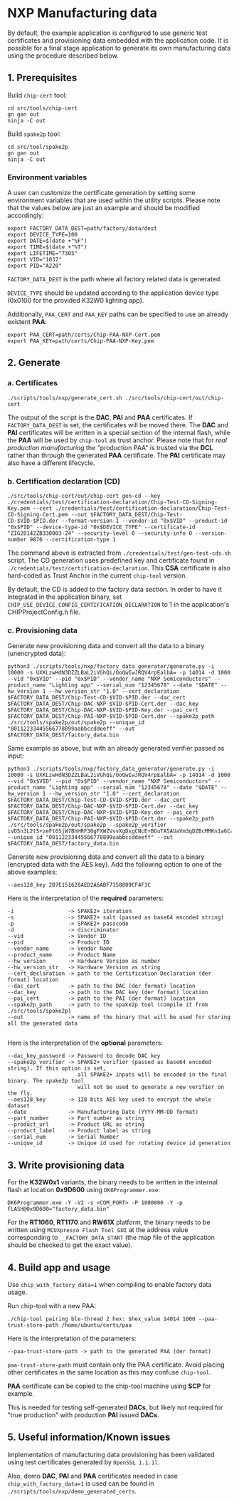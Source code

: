 # NXP Manufacturing data

By default, the example application is configured to use generic test
certificates and provisioning data embedded with the application code. It is
possible for a final stage application to generate its own manufacturing data using the procedure described below.

## 1. Prerequisites
Build `chip-cert` tool:
```
cd src/tools/chip-cert
gn gen out
ninja -C out
```

Build `spake2p` tool:
```
cd src/tool/spake2p
gn gen out
ninja -C out
```

### Environment variables
A user can customize the certificate generation by setting some environment variables that are used within the utility scripts.
Please note that the values below are just an example and should be modified accordingly:
```
export FACTORY_DATA_DEST=path/factory/data/dest
export DEVICE_TYPE=100
export DATE=$(date +"%F")
export TIME=$(date +"%T")
export LIFETIME="7305"
export VID="1037"
export PID="A220"
```
`FACTORY_DATA_DEST` is the path where all factory related data is generated.

`DEVICE_TYPE` should be updated according to the application device type (0x0100 for the provided K32W0 lighting app).

Additionally, `PAA_CERT` and `PAA_KEY` paths can be specified to use an already existent **PAA**:
```
export PAA_CERT=path/certs/Chip-PAA-NXP-Cert.pem
export PAA_KEY=path/certs/Chip-PAA-NXP-Key.pem
```

## 2. Generate

### a. Certificates
```
./scripts/tools/nxp/generate_cert.sh ./src/tools/chip-cert/out/chip-cert
```
The output of the script is the **DAC**, **PAI** and **PAA** certificates. If `FACTORY_DATA_DEST` is set, the certificates will be moved there.
The **DAC** and **PAI** certificates will be written in a special section of the internal flash, while the **PAA** will be used by `chip-tool` as trust anchor.
Please note that for _real production manufacturing_ the "production PAA" is trusted via the **DCL** rather than through the generated **PAA** certificate.
The **PAI** certificate may also have a different lifecycle.

### b. Certification declaration (CD)
```
./src/tools/chip-cert/out/chip-cert gen-cd --key ./credentials/test/certification-declaration/Chip-Test-CD-Signing-Key.pem --cert ./credentials/test/certification-declaration/Chip-Test-CD-Signing-Cert.pem --out $FACTORY_DATA_DEST/Chip-Test-CD-$VID-$PID.der --format-version 1 --vendor-id "0x$VID" --product-id "0x$PID" --device-type-id "0x$DEVICE_TYPE" --certificate-id "ZIG20142ZB330003-24" --security-level 0 --security-info 0 --version-number 9876 --certification-type 1
```
The command above is extracted from `./credentials/test/gen-test-cds.sh` script. The CD generation uses predefined key and certificate found in `./credentials/test/certification-declaration`. This **CSA** certificate is also hard-coded as Trust Anchor in the current `chip-tool` version.

By default, the CD is added to the factory data section. In order to have it integrated in the application binary, set `CHIP_USE_DEVICE_CONFIG_CERTIFICATION_DECLARATION` to 1 in the application's CHIPProjectConfig.h file.

### c. Provisioning data

Generate new provisioning data and convert all the data to a binary (unencrypted data):
```
python3 ./scripts/tools/nxp/factory_data_generator/generate.py -i 10000 -s UXKLzwHdN3DZZLBaL2iVGhQi/OoQwIwJRQV4rpEalbA= -p 14014 -d 1000 --vid "0x$VID" --pid "0x$PID" --vendor_name "NXP Semiconductors" --product_name "Lighting app" --serial_num "12345678" --date "$DATE" --hw_version 1 --hw_version_str "1.0" --cert_declaration $FACTORY_DATA_DEST/Chip-Test-CD-$VID-$PID.der --dac_cert $FACTORY_DATA_DEST/Chip-DAC-NXP-$VID-$PID-Cert.der --dac_key $FACTORY_DATA_DEST/Chip-DAC-NXP-$VID-$PID-Key.der --pai_cert $FACTORY_DATA_DEST/Chip-PAI-NXP-$VID-$PID-Cert.der --spake2p_path ./src/tools/spake2p/out/spake2p --unique_id "00112233445566778899aabbccddeeff" --out $FACTORY_DATA_DEST/factory_data.bin
```

Same example as above, but with an already generated verifier passed as input:
```
python3 ./scripts/tools/nxp/factory_data_generator/generate.py -i 10000 -s UXKLzwHdN3DZZLBaL2iVGhQi/OoQwIwJRQV4rpEalbA= -p 14014 -d 1000 --vid "0x$VID" --pid "0x$PID" --vendor_name "NXP Semiconductors" --product_name "Lighting app" --serial_num "12345678" --date "$DATE" --hw_version 1 --hw_version_str "1.0" --cert_declaration $FACTORY_DATA_DEST/Chip-Test-CD-$VID-$PID.der --dac_cert $FACTORY_DATA_DEST/Chip-DAC-NXP-$VID-$PID-Cert.der --dac_key $FACTORY_DATA_DEST/Chip-DAC-NXP-$VID-$PID-Key.der --pai_cert $FACTORY_DATA_DEST/Chip-PAI-NXP-$VID-$PID-Cert.der --spake2p_path ./src/tools/spake2p/out/spake2p --spake2p_verifier ivD5n3L2t5+zeFt6SjW7BhHRF30gFXWZVvvXgDxgCNcE+BGuTA5AUaVm3qDZBcMMKn1a6CakI4SxyPUnJr0CpJ4pwpr0DvpTlkQKqaRvkOQfAQ1XDyf55DuavM5KVGdDrg== --unique_id "00112233445566778899aabbccddeeff" --out $FACTORY_DATA_DEST/factory_data.bin
```

Generate new provisioning data and convert all the data to a binary (encrypted data with the AES key). Add the following option to one of the above examples:
```
--aes128_key 2B7E151628AED2A6ABF7158809CF4F3C
```

Here is the interpretation of the **required** parameters:

```
-i                 -> SPAKE2+ iteration
-s                 -> SPAKE2+ salt (passed as base64 encoded string)
-p                 -> SPAKE2+ passcode
-d                 -> discriminator
--vid              -> Vendor ID
--pid              -> Product ID
--vendor_name      -> Vendor Name
--product_name     -> Product Name
--hw_version       -> Hardware Version as number
--hw_version_str   -> Hardware Version as string
--cert_declaration -> path to the Certification Declaration (der format) location
--dac_cert         -> path to the DAC (der format) location
--dac_key          -> path to the DAC key (der format) location
--pai_cert         -> path to the PAI (der format) location
--spake2p_path     -> path to the spake2p tool (compile it from ./src/tools/spake2p)
--out              -> name of the binary that will be used for storing all the generated data


```

Here is the interpretation of the **optional** parameters:
```
--dac_key_password -> Password to decode DAC key
--spake2p_verifier -> SPAKE2+ verifier (passed as base64 encoded string). If this option is set,
                      all SPAKE2+ inputs will be encoded in the final binary. The spake2p tool
                      will not be used to generate a new verifier on the fly.
--aes128_key       -> 128 bits AES key used to encrypt the whole dataset
--date             -> Manufacturing Date (YYYY-MM-DD format)
--part_number      -> Part number as string
--product_url      -> Product URL as string
--product_label    -> Product label as string
--serial_num       -> Serial Number
--unique_id        -> Unique id used for rotating device id generation
```

## 3. Write provisioning data

For the **K32W0x1** variants, the binary needs to be written in the internal flash at location **0x9D600** using `DK6Programmer.exe`:
```
DK6Programmer.exe -Y -V2 -s <COM_PORT> -P 1000000 -Y -p FLASH@0x9D600="factory_data.bin"
```

For the **RT1060**, **RT1170** and **RW61X**  platform, the binary needs to be written using `MCUXpresso Flash Tool GUI` at the address value corresponding to `__FACTORY_DATA_START` (the map file of the application should be checked to get the exact value).

## 4. Build app and usage
Use `chip_with_factory_data=1` when compiling to enable factory data usage.

Run chip-tool with a new PAA:

```
./chip-tool pairing ble-thread 2 hex: $hex_value 14014 1000 --paa-trust-store-path /home/ubuntu/certs/paa
```

Here is the interpretation of the parameters:

```
--paa-trust-store-path -> path to the generated PAA (der format)
```

`paa-trust-store-path` must contain only the PAA certificate. Avoid placing
other certificates in the same location as this may confuse `chip-tool`.

**PAA** certificate can be copied to the chip-tool machine using **SCP** for
example.

This is needed for testing self-generated **DACs**, but likely not required for
"true production" with production **PAI** issued **DACs**.

## 5. Useful information/Known issues

Implementation of manufacturing data provisioning has been validated using test certificates generated by `OpenSSL 1.1.1l`.

Also, demo **DAC**, **PAI** and **PAA** certificates needed in case `chip_with_factory_data=1` is used can be found in `./scripts/tools/nxp/demo_generated_certs`.
